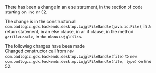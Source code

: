 There has been a change in an else statement, in the section of code starting on line nr 52.
  
The change is in the constructorcall ```com.badlogic.gdx.backends.desktop.LwjglFileHandle(java.io.File)```, in a return statement, in an else clause, in an if clause, in the method ```getFileHandle```, in the class ```LwjglFiles```.
  
The following changes have been made:  
Changed constructor call from ```new com.badlogic.gdx.backends.desktop.LwjglFileHandle(file)``` to ```new com.badlogic.gdx.backends.desktop.LwjglFileHandle(file, type)``` on line 52.  
